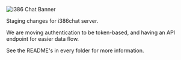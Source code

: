![i386 Chat Banner](https://github.com/i386chat/i386_chatclient/raw/master/final_banner.png)
  
Staging changes for i386chat server.

We are moving authentication to be token-based, and having an API endpoint for easier data flow.

See the README's in every folder for more information.
